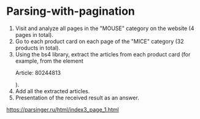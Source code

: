   # Parsing-with-pagination

1. Visit and analyze all pages in the "MOUSE" category on the website (4 pages in total).
2. Go to each product card on each page of the "MICE" category (32 products in total).
3. Using the bs4 library, extract the articles from each product card (for example, from the element <p class="article"> Article: 80244813</p>).
4. Add all the extracted articles.
5. Presentation of the received result as an answer.

https://parsinger.ru/html/index3_page_1.html